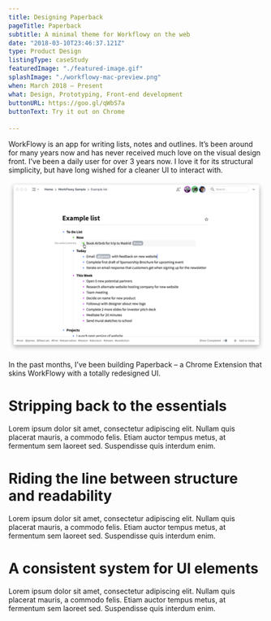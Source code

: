 ```yaml
---
title: Designing Paperback
pageTitle: Paperback
subtitle: A minimal theme for Workflowy on the web
date: "2018-03-10T23:46:37.121Z"
type: Product Design
listingType: caseStudy
featuredImage: "./featured-image.gif"
splashImage: "./workflowy-mac-preview.png"
when: March 2018 – Present
what: Design, Prototyping, Front-end development
buttonURL: https://goo.gl/qWbS7a
buttonText: Try it out on Chrome

---
```


WorkFlowy is an app for writing lists, notes and outlines. It’s been around for many years now and has never received much love on the visual design front. I’ve been a daily user for over 3 years now. I love it for its structural simplicity, but have long wished for a cleaner UI to interact with.

<img alt="Paperback desktop app concept" src="workflowy-mac-preview.png" class="imgFullWidth" style="grid-column: 1/-1;"/>

In the past months, I’ve been building Paperback – a Chrome Extension that skins WorkFlowy with a totally redesigned UI.

# Stripping back to the essentials
Lorem ipsum dolor sit amet, consectetur adipiscing elit. Nullam quis placerat mauris, a commodo felis. Etiam auctor tempus metus, at fermentum sem laoreet sed. Suspendisse quis interdum enim. 

# Riding the line between structure and readability
Lorem ipsum dolor sit amet, consectetur adipiscing elit. Nullam quis placerat mauris, a commodo felis. Etiam auctor tempus metus, at fermentum sem laoreet sed. Suspendisse quis interdum enim. 

# A consistent system for UI elements
Lorem ipsum dolor sit amet, consectetur adipiscing elit. Nullam quis placerat mauris, a commodo felis. Etiam auctor tempus metus, at fermentum sem laoreet sed. Suspendisse quis interdum enim. 